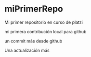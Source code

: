 # miPrimerRepo

Mi primer repositorio en curso de platzi

mi primera contribución local para github

un commit más desde github

Una actualización más
